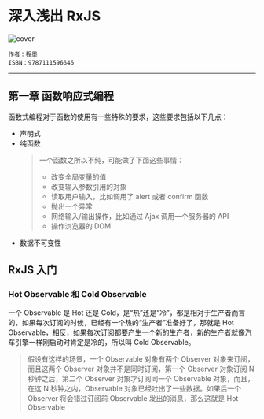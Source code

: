 # 深入浅出 RxJS

![cover](https://rescdn.qqmail.com/weread/cover/890/933890/t6_933890.jpg)

    作者：程墨
    ISBN：9787111596646

***

## 第一章 函数响应式编程

函数式编程对于函数的使用有一些特殊的要求，这些要求包括以下几点：
  - 声明式
  - 纯函数
    > 一个函数之所以不纯，可能做了下面这些事情：
    > - 改变全局变量的值
    > - 改变输入参数引用的对象
    > - 读取用户输入，比如调用了 alert 或者 confirm 函数
    > - 抛出一个异常
    > - 网络输入/输出操作，比如通过 Ajax 调用一个服务器的 API
    > - 操作浏览器的 DOM
  - 数据不可变性

## RxJS 入门

### Hot Observable 和 Cold Observable

一个 Observable 是 Hot 还是 Cold，是“热”还是“冷”，都是相对于生产者而言的，如果每次订阅的时候，已经有一个热的“生产者”准备好了，那就是 Hot Observable，相反，如果每次订阅都要产生一个新的生产者，新的生产者就像汽车引擎一样刚启动时肯定是冷的，所以叫 Cold Observable。
> 假设有这样的场景，一个 Observable 对象有两个 Observer 对象来订阅，而且这两个 Observer 对象并不是同时订阅，第一个 Observer 对象订阅 N 秒钟之后，第二个 Observer 对象才订阅同一个 Observable 对象，而且，在这 N 秒钟之内，Observable 对象已经吐出了一些数据。如果后一个 Observer 将会错过订阅前 Observable 发出的消息，那么这就是 Hot Observable

